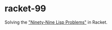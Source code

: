 # racket-99
Solving the ["Ninety-Nine Lisp Problems"](https://www.ic.unicamp.br/~meidanis/courses/mc336/problemas-lisp/L-99_Ninety-Nine_Lisp_Problems.html) in Racket.
